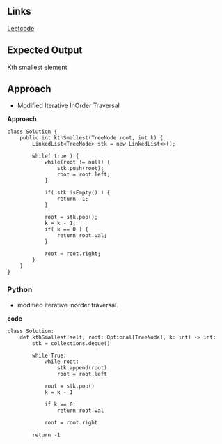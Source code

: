 ## Links
[Leetcode](https://leetcode.com/problems/kth-smallest-element-in-a-bst/description/)

## Expected Output
Kth smallest element

## Approach
- Modified Iterative InOrder Traversal

**Approach**
```
class Solution {
    public int kthSmallest(TreeNode root, int k) {
        LinkedList<TreeNode> stk = new LinkedList<>();

        while( true ) {
            while(root != null) {
                stk.push(root);
                root = root.left;
            }

            if( stk.isEmpty() ) {
                return -1;
            }

            root = stk.pop();
            k = k - 1;
            if( k == 0 ) {
                return root.val;
            }

            root = root.right;
        }
    }
}
```

### Python
- modified iterative inorder traversal.

**code**
```
class Solution:
    def kthSmallest(self, root: Optional[TreeNode], k: int) -> int:
        stk = collections.deque()

        while True:
            while root:
                stk.append(root)
                root = root.left
            
            root = stk.pop()
            k = k - 1

            if k == 0:
                return root.val
            
            root = root.right

        return -1
```